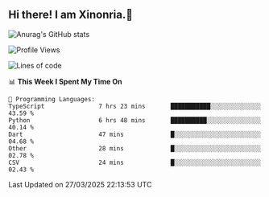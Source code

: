 ## Hi there! I am Xinonria.👋

![Anurag's GitHub stats](https://status-git-main-xinonrias-projects-f26540e3.vercel.app/api?username=xinonria&hide=stars,issues)

<!--START_SECTION:waka-->
![Profile Views](http://img.shields.io/badge/Profile%20Views-0-blue)

![Lines of code](https://img.shields.io/badge/From%20Hello%20World%20I%27ve%20Written-2.1%20million%20lines%20of%20code-blue)

📊 **This Week I Spent My Time On** 

```text
💬 Programming Languages: 
TypeScript               7 hrs 23 mins       ███████████░░░░░░░░░░░░░░   43.59 % 
Python                   6 hrs 48 mins       ██████████░░░░░░░░░░░░░░░   40.14 % 
Dart                     47 mins             █░░░░░░░░░░░░░░░░░░░░░░░░   04.68 % 
Other                    28 mins             █░░░░░░░░░░░░░░░░░░░░░░░░   02.78 % 
CSV                      24 mins             █░░░░░░░░░░░░░░░░░░░░░░░░   02.43 % 
```


 Last Updated on 27/03/2025 22:13:53 UTC
<!--END_SECTION:waka-->

<!--
**xinonria/xinonria** is a ✨ _special_ ✨ repository because its `README.md` (this file) appears on your GitHub profile.

Here are some ideas to get you started:

- 🔭 I’m currently working on ...
- 🌱 I’m currently learning ...
- 👯 I’m looking to collaborate on ...
- 🤔 I’m looking for help with ...
- 💬 Ask me about ...
- 📫 How to reach me: ...
- 😄 Pronouns: ...
- ⚡ Fun fact: ...
-->
